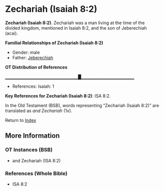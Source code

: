 # Zechariah (Isaiah 8:2)
**Zechariah (Isaiah 8:2)**. 
Zechariah was a man living at the time of the divided kingdom, mentioned in Isaiah 8:2, and the son of Jeberechiah (acai). 




**Familial Relationships of Zechariah (Isaiah 8:2)**


* Gender: male
* Father: [Jeberechiah](Jeberechiah.md)


**OT Distribution of References**

▁▁▁▁▁▁▁▁▁▁▁▁▁▁▁▁▁▁▁▁▁▁█▁▁▁▁▁▁▁▁▁▁▁▁▁▁▁▁
* References: Isaiah: 1



**Key References for Zechariah (Isaiah 8:2)**: 
ISA 8:2. 


In the Old Testament (BSB), words representing “Zechariah (Isaiah 8:2)” are translated as 
*and Zechariah* (1x). 




Return to [Index](00-Index.md)

## More Information

### OT Instances (BSB)

* and Zechariah (ISA 8:2)



### References (Whole Bible)

* ISA 8:2



